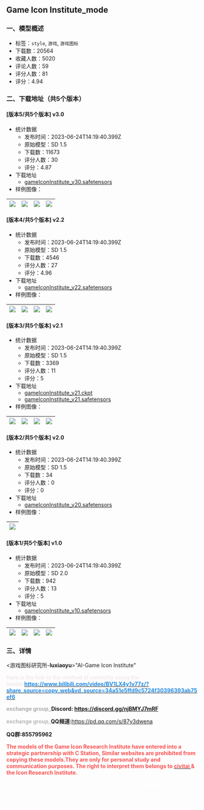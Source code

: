 ## Game Icon Institute_mode
### 一、模型概述

- 标签：`style`, `游戏`, `游戏图标`
- 下载数：20564
- 收藏人数：5020
- 评论人数：59
- 评分人数：81
- 评分：4.94

### 二、下载地址（共5个版本）

#### [版本5/共5个版本] v3.0

- 统计数据
  - 发布时间：2023-06-24T14:19:40.399Z
  - 原始模型：SD 1.5
  - 下载数：11673
  - 评分人数：30
  - 评分：4.87
- 下载地址
  - [gameIconInstitute_v30.safetensors](https://civitai.com/api/download/models/76533)
- 样例图像：

| <img src="https://image.civitai.com/xG1nkqKTMzGDvpLrqFT7WA/f9af4e05-a547-41b6-851e-6913390fd0d8/width=450/1219173.jpeg" /> | <img src="https://image.civitai.com/xG1nkqKTMzGDvpLrqFT7WA/e4778403-e981-4589-a526-07c67a6f8e30/width=450/1219172.jpeg" /> | <img src="https://image.civitai.com/xG1nkqKTMzGDvpLrqFT7WA/8a9dacc4-7db3-4925-a7f4-b91d014470aa/width=450/1219176.jpeg" /> | <img src="https://image.civitai.com/xG1nkqKTMzGDvpLrqFT7WA/6427a732-229b-4112-8794-07ba66abbc63/width=450/1219179.jpeg" /> |
| ---- | ---- | ---- | ---- |

#### [版本4/共5个版本] v2.2

- 统计数据
  - 发布时间：2023-06-24T14:19:40.399Z
  - 原始模型：SD 1.5
  - 下载数：4546
  - 评分人数：27
  - 评分：4.96
- 下载地址
  - [gameIconInstitute_v22.safetensors](https://civitai.com/api/download/models/78550)
- 样例图像：

| <img src="https://image.civitai.com/xG1nkqKTMzGDvpLrqFT7WA/0b41d25e-0e91-41db-a961-e762a3110562/width=450/980599.jpeg" /> | <img src="https://image.civitai.com/xG1nkqKTMzGDvpLrqFT7WA/50e2ed40-fd48-4145-b661-e8e557b2e8f5/width=450/946048.jpeg" /> | <img src="https://image.civitai.com/xG1nkqKTMzGDvpLrqFT7WA/59e88a58-de4e-4859-8af9-e0e36587316f/width=450/980590.jpeg" /> | <img src="https://image.civitai.com/xG1nkqKTMzGDvpLrqFT7WA/cf50e86e-bff6-4760-b2c4-05b33045e11f/width=450/920167.jpeg" /> |
| ---- | ---- | ---- | ---- |

#### [版本3/共5个版本] v2.1

- 统计数据
  - 发布时间：2023-06-24T14:19:40.399Z
  - 原始模型：SD 1.5
  - 下载数：3369
  - 评分人数：11
  - 评分：5
- 下载地址
  - [gameIconInstitute_v21.ckpt](https://civitai.com/api/download/models/62137?type=Model&format=PickleTensor&size=pruned&fp=fp32)
  - [gameIconInstitute_v21.safetensors](https://civitai.com/api/download/models/62137)
- 样例图像：

| <img src="https://image.civitai.com/xG1nkqKTMzGDvpLrqFT7WA/8f58f9f5-41aa-4995-b125-3fb44584dc0d/width=450/754490.jpeg" /> | <img src="https://image.civitai.com/xG1nkqKTMzGDvpLrqFT7WA/071b8a97-3f29-467d-aaf9-1e3974e0366d/width=450/754489.jpeg" /> | <img src="https://image.civitai.com/xG1nkqKTMzGDvpLrqFT7WA/b03f56e9-5de4-4383-9809-dda918de0324/width=450/683756.jpeg" /> | <img src="https://image.civitai.com/xG1nkqKTMzGDvpLrqFT7WA/ec8b5aa7-b450-410b-8d5d-b05dc590adae/width=450/683736.jpeg" /> |
| ---- | ---- | ---- | ---- |

#### [版本2/共5个版本] v2.0

- 统计数据
  - 发布时间：2023-06-24T14:19:40.399Z
  - 原始模型：SD 1.5
  - 下载数：34
  - 评分人数：0
  - 评分：0
- 下载地址
  - [gameIconInstitute_v20.safetensors](https://civitai.com/api/download/models/102903)
- 样例图像：

| <img src="https://image.civitai.com/xG1nkqKTMzGDvpLrqFT7WA/b924ee03-431c-424f-a09e-fac47739ef32/width=450/1271917.jpeg" /> |
| ---- |

#### [版本1/共5个版本] v1.0

- 统计数据
  - 发布时间：2023-06-24T14:19:40.399Z
  - 原始模型：SD 2.0
  - 下载数：942
  - 评分人数：13
  - 评分：5
- 下载地址
  - [gameIconInstitute_v10.safetensors](https://civitai.com/api/download/models/52395)
- 样例图像：

| <img src="https://image.civitai.com/xG1nkqKTMzGDvpLrqFT7WA/101b624a-0e8f-4e0b-1087-cdd9a6bd1f00/width=450/573523.jpeg" /> | <img src="https://image.civitai.com/xG1nkqKTMzGDvpLrqFT7WA/2760cfc9-72cc-48a5-e129-185c95598500/width=450/573595.jpeg" /> | <img src="https://image.civitai.com/xG1nkqKTMzGDvpLrqFT7WA/83c0303d-46c7-41ed-f8e1-2d2b472e5d00/width=450/573684.jpeg" /> | <img src="https://image.civitai.com/xG1nkqKTMzGDvpLrqFT7WA/492a50e1-d5f2-415f-b588-ecf5e496e500/width=450/573685.jpeg" /> |
| ---- | ---- | ---- | ---- |


### 三、详情
<p>&lt;游戏图标研究所-<strong>luxiaoyu</strong>&gt;"AI-Game Icon Institute"</p><p><strong><span style="color:rgb(242, 233, 233)">Here is the link to the method of correctly using the model:</span></strong><a target="_blank" rel="ugc" href="https://www.bilibili.com/video/BV1LX4y1v77z/?share_source=copy_web&amp;vd_source=34a51e5ffd9c5724f30396393ab75ef6"><strong><u><span style="color:rgb(34, 139, 230)">https://www.bilibili.com/video/BV1LX4y1v77z/?share_source=copy_web&amp;vd_source=34a51e5ffd9c5724f30396393ab75ef6</span></u></strong></a></p><p><strong><span style="color:rgb(173, 173, 173)">exchange group_</span>Discord: </strong><a target="_blank" rel="ugc" href="https://discord.gg/njBMYJ7mRF"><strong>https://discord.gg/njBMYJ7mRF</strong></a></p><p><strong><span style="color:rgb(184, 184, 184)">exchange group_</span>QQ频道:</strong><a target="_blank" rel="ugc" href="https://pd.qq.com/s/87y3dwena">https://pd.qq.com/s/87y3dwena</a></p><p><strong>QQ群:855795962</strong></p><p><strong><span style="color:rgb(250, 82, 82)">The models of the Game Icon Research Institute have entered into a strategic partnership with C Station, Similar websites are prohibited from copying these models.They are only for personal study and communication purposes. The right to interpret them belongs to </span></strong><a target="_blank" rel="ugc" href="https://civitai.com/"><strong><u><span style="color:rgb(250, 82, 82)">civitai</span></u></strong></a><strong><u><span style="color:rgb(250, 82, 82)"> </span></u><span style="color:rgb(250, 82, 82)">&amp; the Icon Research Institute.</span></strong></p><p></p><p><span style="color:rgb(255, 255, 255)">Version 2.0 is suitable for creating icons in a 2D style, while Version 3.0 is suitable for creating icons in a 3D style.</span></p><p><span style="color:rgb(255, 255, 255)">The version is not about the newer the better</span></p><p></p>